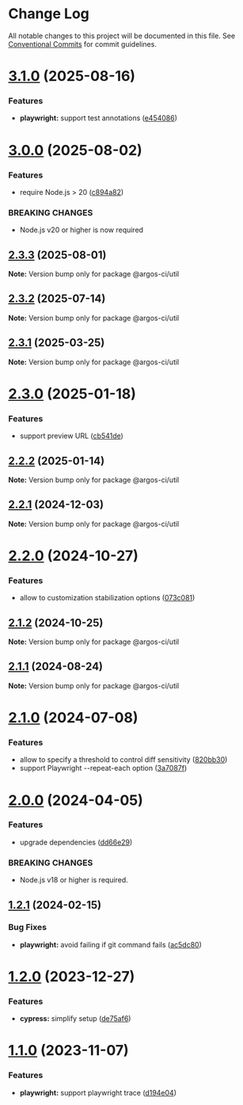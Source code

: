 # Change Log

All notable changes to this project will be documented in this file.
See [Conventional Commits](https://conventionalcommits.org) for commit guidelines.

# [3.1.0](https://github.com/argos-ci/argos-javascript/compare/@argos-ci/util@3.0.0...@argos-ci/util@3.1.0) (2025-08-16)


### Features

* **playwright:** support test annotations ([e454086](https://github.com/argos-ci/argos-javascript/commit/e454086fbe408f7087cc0c7e07bbdb8f65429be5))





# [3.0.0](https://github.com/argos-ci/argos-javascript/compare/@argos-ci/util@2.3.3...@argos-ci/util@3.0.0) (2025-08-02)


### Features

* require Node.js > 20 ([c894a82](https://github.com/argos-ci/argos-javascript/commit/c894a82c1b51acfced9892b32b31ebbf699282ca))


### BREAKING CHANGES

* Node.js v20 or higher is now required





## [2.3.3](https://github.com/argos-ci/argos-javascript/compare/@argos-ci/util@2.3.2...@argos-ci/util@2.3.3) (2025-08-01)

**Note:** Version bump only for package @argos-ci/util





## [2.3.2](https://github.com/argos-ci/argos-javascript/compare/@argos-ci/util@2.3.1...@argos-ci/util@2.3.2) (2025-07-14)

**Note:** Version bump only for package @argos-ci/util





## [2.3.1](https://github.com/argos-ci/argos-javascript/compare/@argos-ci/util@2.3.0...@argos-ci/util@2.3.1) (2025-03-25)

**Note:** Version bump only for package @argos-ci/util





# [2.3.0](https://github.com/argos-ci/argos-javascript/compare/@argos-ci/util@2.2.2...@argos-ci/util@2.3.0) (2025-01-18)


### Features

* support preview URL ([cb541de](https://github.com/argos-ci/argos-javascript/commit/cb541de9b1d75fcb797066578cc3cfe6e8d1d886))





## [2.2.2](https://github.com/argos-ci/argos-javascript/compare/@argos-ci/util@2.2.1...@argos-ci/util@2.2.2) (2025-01-14)

**Note:** Version bump only for package @argos-ci/util





## [2.2.1](https://github.com/argos-ci/argos-javascript/compare/@argos-ci/util@2.2.0...@argos-ci/util@2.2.1) (2024-12-03)

**Note:** Version bump only for package @argos-ci/util





# [2.2.0](https://github.com/argos-ci/argos-javascript/compare/@argos-ci/util@2.1.2...@argos-ci/util@2.2.0) (2024-10-27)


### Features

* allow to customization stabilization options ([073c081](https://github.com/argos-ci/argos-javascript/commit/073c081228c6ef8f4bfed84a1caee6b44e6ae642))





## [2.1.2](https://github.com/argos-ci/argos-javascript/compare/@argos-ci/util@2.1.1...@argos-ci/util@2.1.2) (2024-10-25)

**Note:** Version bump only for package @argos-ci/util





## [2.1.1](https://github.com/argos-ci/argos-javascript/compare/@argos-ci/util@2.1.0...@argos-ci/util@2.1.1) (2024-08-24)

**Note:** Version bump only for package @argos-ci/util





# [2.1.0](https://github.com/argos-ci/argos-javascript/compare/@argos-ci/util@2.0.0...@argos-ci/util@2.1.0) (2024-07-08)


### Features

* allow to specify a threshold to control diff sensitivity ([820bb30](https://github.com/argos-ci/argos-javascript/commit/820bb3090c72607588d2f5c0829aa50f9a947de3))
* support Playwright --repeat-each option ([3a7087f](https://github.com/argos-ci/argos-javascript/commit/3a7087f5ff208e5d8a7e503005352cc0f5210ee7))





# [2.0.0](https://github.com/argos-ci/argos-javascript/compare/@argos-ci/util@1.2.1...@argos-ci/util@2.0.0) (2024-04-05)


### Features

* upgrade dependencies ([dd66e29](https://github.com/argos-ci/argos-javascript/commit/dd66e29986fab384557e9be74ee5c8e8aad72d82))


### BREAKING CHANGES

* Node.js v18 or higher is required.





## [1.2.1](https://github.com/argos-ci/argos-javascript/compare/@argos-ci/util@1.2.0...@argos-ci/util@1.2.1) (2024-02-15)


### Bug Fixes

* **playwright:** avoid failing if git command fails ([ac5dc80](https://github.com/argos-ci/argos-javascript/commit/ac5dc80e25dc69c988f9b51ec12304ce1c5fcea7))





# [1.2.0](https://github.com/argos-ci/argos-javascript/compare/@argos-ci/util@1.1.0...@argos-ci/util@1.2.0) (2023-12-27)


### Features

* **cypress:** simplify setup ([de75af6](https://github.com/argos-ci/argos-javascript/commit/de75af62ba57a7cb9512435dd4c494fbfa42c927))





# [1.1.0](https://github.com/argos-ci/argos-javascript/compare/@argos-ci/util@1.0.0...@argos-ci/util@1.1.0) (2023-11-07)


### Features

* **playwright:** support playwright trace ([d194e04](https://github.com/argos-ci/argos-javascript/commit/d194e0449cff224b4b9f984ca9ac0bdb8c130394))

